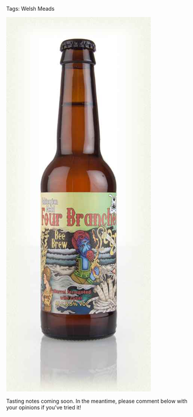 Tags: Welsh Meads

![](/images/mabinogion.jpg)

Tasting notes coming soon. In the meantime, please comment below with
your opinions if you've tried it!
